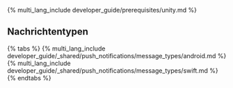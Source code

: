 {% multi_lang_include developer_guide/prerequisites/unity.md %}

## Nachrichtentypen

{% tabs %}
{% multi_lang_include developer_guide/_shared/push_notifications/message_types/android.md %}
{% multi_lang_include developer_guide/_shared/push_notifications/message_types/swift.md %}
{% endtabs %}
